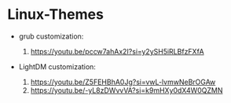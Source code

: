 # Linux-Themes
- grub customization:
   1. https://youtu.be/pccw7ahAx2I?si=y2ySH5iRLBfzFXfA
  
- LightDM customization:
   1. https://youtu.be/Z5FEHBhA0Jg?si=vwL-lvmwNeBrOGAw
   2. https://youtu.be/-yL8zDWvvVA?si=k9mHXy0dX4W0QZMN
